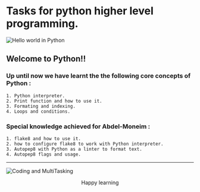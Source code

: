 # Tasks for python higher level programming.

  ![Hello world in Python](https://media2.giphy.com/media/h408T6Y5GfmXBKW62l/200w.gif?cid=82a1493bkx41gtxbgyfh1aakxd1y99k1y0d7hp19or778ec4&ep=v1_gifs_related&rid=200w.gif&ct=g)

  ## Welcome to Python!!

  ### Up until now we have learnt the the following core concepts of Python :

    1. Python interpreter.
    2. Print function and how to use it.
    3. Formating and indexing.
    4. Loops and conditions.

  ### Special knowledge achieved for Abdel-Moneim :
    1. flake8 and how to use it.
    2. how to configure flake8 to work with Python interpreter.
    3. Autopep8 with Python as a linter to format text.
    4. Autopep8 flags and usage.
-------

  ![Coding and MultiTasking](https://media4.giphy.com/media/qgQUggAC3Pfv687qPC/giphy.gif)



<div style="text-align: center;">
   Happy learning
</div>


